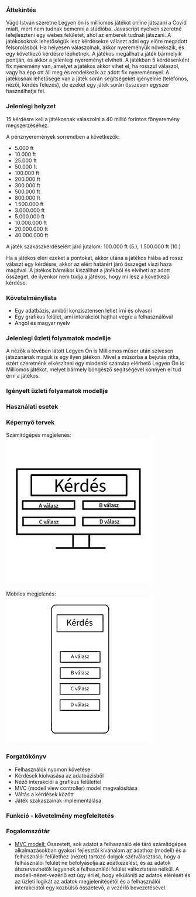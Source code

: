 ### Áttekintés

Vágó István szeretne Legyen ön is milliomos játékot online játszani a Covid miatt, mert nem tudnak bemenni a stúdióba. Javascript nyelven szeretné lefejleszteni egy webes felületet, ahol az emberek tudnak játszani. A játékosoknak lehetőségük lesz kérdésekre választ adni egy előre megadott felsorolásból. Ha helyesen válaszolnak, akkor nyereményük növekszik, és egy következő kérdésre léphetnek. A játékos megállhat a játék bármelyik pontján, és akkor a jelenlegi nyereményt elviheti. A játékban 5 kérdésenként fix nyeremény van, amelyet a játékos akkor vihet el, ha rosszul válaszol, vagy ha épp ott áll meg és rendelkezik az adott fix nyereménnyel. A játékosnak lehetősége van a játék során segítségeket igényelnie (telefonos, nézői, kérdés felezés), de ezeket egy játék során összesen egyszer használhatja fel.


### Jelenlegi helyzet

15 kérdésre kell a játékosnak válaszolni a 40 millió forintos főnyeremény megszerzéséhez.

A pénznyeremények sorrendben a következők:
- 5.000 ft
- 10.000 ft
- 25.000 ft
- 50.000 ft
- 100.000 ft
- 200.000 ft
- 300.000 ft
- 500.000 ft
- 800.000 ft
- 1.500.000 ft
- 3.000.000 ft
- 5.000.000 ft
- 10.000.000 ft
- 20.000.000 ft
- 40.000.000 ft

A játék szakaszkérdéseiért járó jutalom:
100.000 ft (5.), 1.500.000 ft (10.)

Ha a játékos eléri ezeket a pontokat, akkor utána a játékos hiába ad rossz választ egy kérdésre, akkor az elért határért járó összeget viszi haza magával.
A játékos bármikor kiszállhat a játékból és elviheti az adott összeget, de ilyenkor nem tudja a játékos, hogy mi lesz a következő kérdése.

### Követelménylista

- Egy adatbázis, amiből konzisztensen lehet írni és olvasni
- Egy grafikus felület, ami interakciót hajthat végre a felhasználóval
- Angol és magyar nyelv

### Jelenlegi üzleti folyamatok modellje

A nézők a tévében látott Legyen Ön is Milliomos műsor után szívesen játszanának maguk is egy ilyen játékon. Mivel a műsorba a bejutás ritka, ezért szeretnénk elkészíteni egy mindenki számára elérhető Legyen Ön is Milliomos játékot, melyet bármely böngésző segítségével könnyen el tud érni a játékos.

### Igényelt üzleti folyamatok modellje

### Használati esetek

### Képernyő tervek

Számítógépes megjelenés:
![](../kepek/Milliomos-pc.png)

Mobilos megjelenés:
![](../kepek/Milliomos-mobil.png)

### Forgatókönyv

- Felhasználók nyomon követése
- Kérdések kiolvasása az adatbázisből
- Néző interakciói a grafikus felülettel
- MVC (modell view controller) model megvalósítása
- Váltás a kérdések között
- Játék szakaszainak implementálása


### Funkció - követelmény megfeleltetés

### Fogalomszótár

- [MVC modell:](https://hu.wikipedia.org/wiki/Modell-n%C3%A9zet-vez%C3%A9rl%C5%91)  Összetett, sok adatot a felhasználó elé táró számítógépes alkalmazásokban gyakori fejlesztői kívánalom az adathoz (modell) és a felhasználói felülethez (nézet) tartozó dolgok szétválasztása, hogy a felhasználói felület ne befolyásolja az adatkezelést, és az adatok átszervezhetők legyenek a felhasználói felület változtatása nélkül. A modell-nézet-vezérlő ezt úgy éri el, hogy elkülöníti az adatok elérését és az üzleti logikát az adatok megjelenítésétől és a felhasználói interakciótól egy közbülső összetevő, a vezérlő bevezetésével.